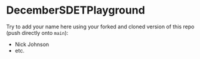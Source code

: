 # DecemberSDETPlayground

Try to add your name here using your forked and cloned version of this repo (push directly onto `main`):

- Nick Johnson
- etc.
